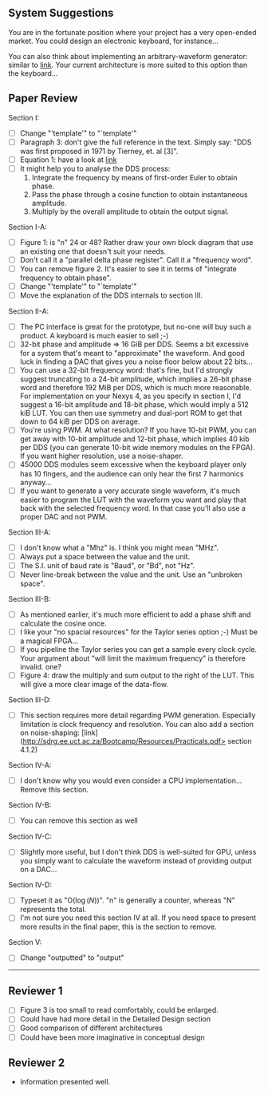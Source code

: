 System Suggestions
------------------

You are in the fortunate position where your project has a very open-ended
market.  You could design an electronic keyboard, for instance...

You can also think about implementing an arbitrary-waveform generator: similar
to [link](http://www.tek.com/signal-generator/awg70000-arbitrary-waveform-generator).
Your current architecture is more suited to this option than the keyboard...



Paper Review
------------

Section I:
- [ ] Change "'template'" to "`template'"
- [ ] Paragraph 3: don't give the full reference in the text.  Simply say: "DDS was first proposed in 1971 by Tierney, et. al [3]".
- [ ] Equation 1: have a look at [link](http://www.mash.dept.shef.ac.uk/Resources/web-rcostheta-alphaetc.pdf)
- [ ] It might help you to analyse the DDS process:
  1. Integrate the frequency by means of first-order Euler to obtain phase.
  2. Pass the phase through a cosine function to obtain instantaneous amplitude.
  3. Multiply by the overall amplitude to obtain the output signal.

Section I-A:
- [ ] Figure 1: is "n" 24 or 48?  Rather draw your own block diagram that use an existing one that doesn't suit your needs.
- [ ] Don't call it a "parallel delta phase register".  Call it a "frequency word".
- [ ] You can remove figure 2.  It's easier to see it in terms of "integrate frequency to obtain phase".
- [ ] Change "'template'" to "`template'"
- [ ] Move the explanation of the DDS internals to section III.

Section II-A:
- [ ] The PC interface is great for the prototype, but no-one will buy such a product.  A keyboard is much easier to sell ;-)
- [ ] 32-bit phase and amplitude => 16 GiB per DDS.  Seems a bit excessive for a system that's meant to "approximate" the waveform. And good luck in finding a DAC that gives you a noise floor below about 22 bits...
- [ ] You can use a 32-bit frequency word: that's fine, but I'd strongly suggest truncating to a 24-bit amplitude, which implies a 26-bit phase word and therefore 192 MiB per DDS, which is much more reasonable.  For implementation on your Nexys 4, as you specify in section I, I'd suggest a 16-bit amplitude and 18-bit phase, which would imply a 512 kiB LUT.  You can then use symmetry and dual-port ROM to get that down to 64 kiB per DDS on average.
- [ ] You're using PWM.  At what resolution?  If you have 10-bit PWM, you can get away with 10-bit amplitude and 12-bit phase, which implies 40 kib per DDS (you can generate 10-bit wide memory modules on the FPGA).  If you want higher resolution, use a noise-shaper.
- [ ] 45000 DDS modules seem excessive when the keyboard player only has 10 fingers, and the audience can only hear the first 7 harmonics anyway...
- [ ] If you want to generate a very accurate single waveform, it's much easier to program the LUT with the waveform you want and play that back with the selected frequency word.  In that case you'll also use a proper DAC and not PWM.

Section III-A:
- [ ] I don't know what a "Mhz" is.  I think you might mean "MHz".
- [ ] Always put a space between the value and the unit.
- [ ] The S.I. unit of baud rate is "Baud", or "Bd", not "Hz".
- [ ] Never line-break between the value and the unit.  Use an "unbroken space".

Section III-B:
- [ ] As mentioned earlier, it's much more efficient to add a phase shift and calculate the cosine once.
- [ ] I like your "no spacial resources" for the Taylor series option ;-)  Must be a magical FPGA...
- [ ] If you pipeline the Taylor series you can get a sample every clock cycle.
  Your argument about "will limit the maximum frequency" is therefore invalid. one?
- [ ] Figure 4: draw the multiply and sum output to the right of the LUT. This will give a more clear image of the data-flow.

Section III-D:
- [ ] This section requires more detail regarding PWM generation.  Especially limitation is clock frequency and resolution. You can also add a section on noise-shaping: [link](http://sdrg.ee.uct.ac.za/Bootcamp/Resources/Practicals.pdf> section 4.1.2)

Section IV-A:
- [ ] I don't know why you would even consider a CPU implementation...  Remove this section.

Section IV-B:
- [ ] You can remove this section as well

Section IV-C:
- [ ] Slightly more useful, but I don't think DDS is well-suited for GPU, unless you simply want to calculate the waveform instead of providing output on a DAC...

Section IV-D:
- [ ] Typeset it as "$\mathrm{O}(\log(N))$".  "n" is generally a counter, whereas "N" represents the total.
- [ ] I'm not sure you need this section IV at all.  If you need space to present more results in the final paper, this is the section to remove.

Section V:
- [ ] Change "outputted" to "output"


----------
Reviewer 1
----------

- [ ] Figure 3 is too small to read comfortably, could be enlarged.
- [ ] Could have had more detail in the Detailed Design section
- [ ] Good comparison of different architectures
- [ ] Could have been more imaginative in conceptual design

Reviewer 2
----------

- Information presented well.
